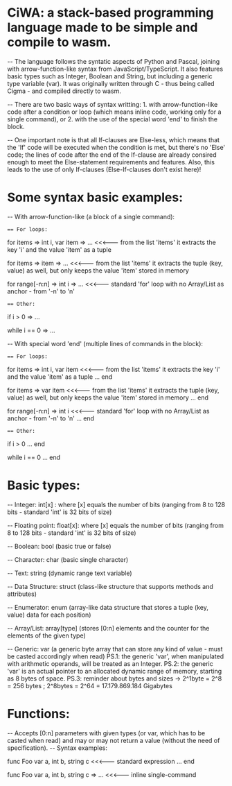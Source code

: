 # CiWA: a stack-based programming language made to be simple and compile to wasm.
-- The language follows the syntatic aspects of Python and Pascal, joining with arrow-function-like syntax from JavaScript/TypeScript.
    It also features basic types such as Integer, Boolean and String, but including a generic type variable (var). It was originally written through C - thus being called Cigma - and compiled directly to wasm.
    
-- There are two basic ways of syntax writting: 1. with arrow-function-like code after a condition or loop (which means inline code, working only for a single command), or 2. with the use of the special word 'end' to finish the block.

-- One important note is that all If-clauses are Else-less, which means that the 'If' code will be executed when the condition is met, but there's no 'Else' code; the lines of code after the end of the If-clause are already consired enough to meet the Else-statement requirements and features. Also, this leads to the use of only If-clauses (Else-If-clauses don't exist here)!

# Some syntax basic examples:
-- With arrow-function-like (a block of a single command):

    == For loops:
for items => int i, var item => ...         <<<--- from the list 'items' it extracts the key 'i' and the value 'item' as a tuple

for items => item => ...                    <<<--- from the list 'items' it extracts the tuple (key, value) as well, but only keeps the value 'item' stored in memory

for range[-n:n] => int i => ...             <<<--- standard 'for' loop with no Array/List as anchor - from '-n' to 'n'

    == Other:
if i > 0 => ...

while i == 0 => ...

-- With special word 'end' (multiple lines of commands in the block):

    == For loops:
for items => int i, var item                <<<--- from the list 'items' it extracts the key 'i' and the value 'item' as a tuple
    ...
end

for items => var item                       <<<--- from the list 'items' it extracts the tuple (key, value) as well, but only keeps the value 'item' stored in memory
    ...
end

for range[-n:n] => int i                    <<<--- standard 'for' loop with no Array/List as anchor - from '-n' to 'n'
    ...
end

    == Other:
if i > 0
    ...
end

while i == 0
    ...
end

# Basic types:
-- Integer:         int[x] : where [x] equals the number of bits    (ranging from 8 to 128 bits - standard 'int' is 32 bits of size)

-- Floating point:  float[x]: where [x] equals the number of bits   (ranging from 8 to 128 bits - standard 'int' is 32 bits of size)

-- Boolean:         bool                                            (basic true or false)

-- Character:       char                                            (basic single character)

-- Text:            string                                          (dynamic range text variable)

-- Data Structure:  struct                                          (class-like structure that supports methods and attributes)

-- Enumerator:      enum                                            (array-like data structure that stores a tuple (key, value) data for each position)

-- Array/List:      array[type]                                     (stores [0:n] elements and the counter for the elements of the given type)

-- Generic:         var                                             (a generic byte array that can store any kind of value - must be casted accordingly when read)
        PS.1: the generic 'var', when manipulated with arithmetic operands, will be treated as an Integer.
        PS.2: the generic 'var' is an actual pointer to an allocated dynamic range of memory, starting as 8 bytes of space.
        PS.3: reminder about bytes and sizes -> 2^1byte = 2^8 = 256 bytes ; 2^8bytes = 2^64 = 17.179.869.184 Gigabytes

# Functions:
-- Accepts [0:n] parameters with given types (or var, which has to be casted when read) and may or may not return a value (without the need of specification).
-- Syntax examples:

func Foo var a, int b, string c             <<<--- standard expression
    ...
end

func Foo var a, int b, string c => ...      <<<--- inline single-command
